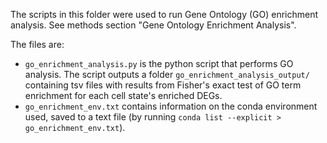 The scripts in this folder were used to run Gene Ontology (GO) enrichment analysis. See methods section "Gene Ontology Enrichment Analysis".

The files are:
- `go_enrichment_analysis.py` is the python script that performs GO analysis. The script outputs a folder `go_enrichment_analysis_output/` containing tsv files with results from Fisher's exact test of GO term enrichment for each cell state's enriched DEGs.
- `go_enrichment_env.txt` contains information on the conda environment used, saved to a text file (by running `conda list --explicit > go_enrichment_env.txt`).
